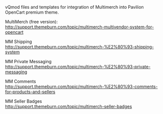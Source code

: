 vQmod files and templates for integration of Multimerch into Pavilion OpenCart premium theme.

MultiMerch (free version):  
http://support.themeburn.com/topic/multimerch-multivendor-system-for-opencart

MM Shipping  
http://support.themeburn.com/topic/multimerch-%E2%80%93-shipping-system

MM Private Messaging  
http://support.themeburn.com/topic/multimerch-%E2%80%93-private-messaging

MM Comments  
http://support.themeburn.com/topic/multimerch-%E2%80%93-comments-for-products-and-sellers

MM Seller Badges  
http://support.themeburn.com/topic/multimerch-seller-badges
